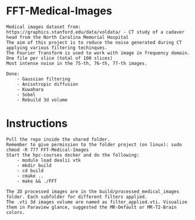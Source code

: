 # FFT-Medical-Images
    Medical images dataset from: https://graphics.stanford.edu/data/voldata/ - CT study of a cadaver head from the North Carolina Memorial Hospital
    The aim of this project is to reduce the noise generated during CT applying various filtering techinques.
    The Fourier Transform is used to work with image in frequency domain.
    One file per slice (total of 100 slices)
    Most intense noise in the 75-th, 76-th, 77-th images.

    Done:
        - Gaussian filtering 
        - Anisotropic diffusion 
        - Kuwahara
        - Sobel
        - Rebuild 3d volume


# Instructions
    Pull the repo inside the shared folder.
    Remember to give permission to the folder project (on linux): sudo chmod -R 777 FFT-Medical-Images
    Start the hpc-courses docker and do the following:
        - module load dealii vtk
        - mkdir build
        - cd build
        - cmake ..
        - make && ./FFT

    The 2D processed images are in the build/processed_medical_images folder. Each subfolder for different filters applied.
    The .vti 3d images volume are named as filter_applied.vti. Visualize them in Paraview glance, suggested the MR-Default or MR-T2-Brain colors.
